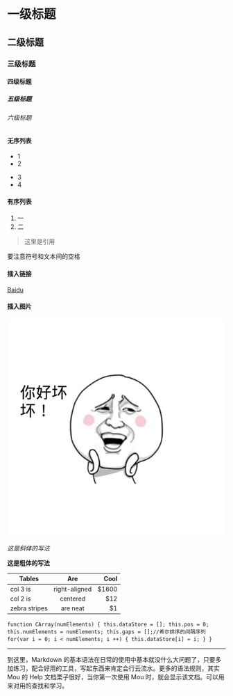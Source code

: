 # 一级标题  
## 二级标题  
### 三级标题  
#### 四级标题  
##### 五级标题  
###### 六级标题 


#### 无序列表
* 1
* 2
- 3
- 4

#### 有序列表
1. 一
2. 二 

> 这里是引用

要注意符号和文本间的空格


#### 插入链接

[Baidu](http://baidu.com)

#### 插入图片

![baozou](./baozou.jpg)

*这是斜体的写法*

**这是粗体的写法**

| Tables        | Are           | Cool  |
| ------------- |:-------------:| -----:|
| col 3 is      | right-aligned | $1600 |
| col 2 is      | centered      |   $12 |
| zebra stripes | are neat      |    $1 |


`function CArray(numElements) {
    this.dataStore = [];
    this.pos = 0;
    this.numElements = numElements;
    this.gaps = [];//希尔排序的间隔序列
    for(var i = 0; i < numElements; i ++) {
        this.dataStore[i] = i;
    }
}`

***
到这里，Markdown 的基本语法在日常的使用中基本就没什么大问题了，只要多加练习，配合好用的工具，写起东西来肯定会行云流水。更多的语法规则，其实 Mou 的 Help 文档栗子很好，当你第一次使用 Mou 时，就会显示该文档。可以用来对用的查找和学习。

